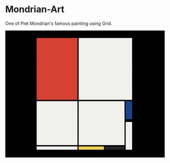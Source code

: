 # Mondrian-Art
One of Piet Mondrian's famous painting using Grid.
<p align="center">
  <img src="more/Pasted Graphic.jpg" align="left" title="result" height="400">
</p>
